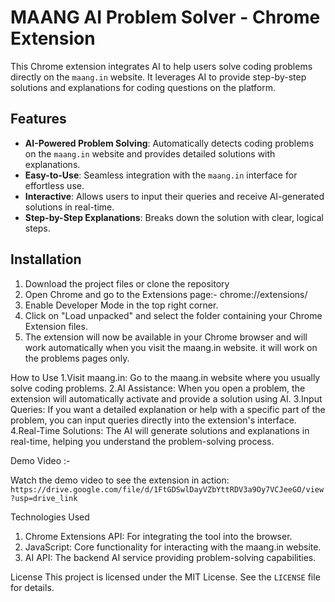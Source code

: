 # MAANG AI Problem Solver - Chrome Extension

This Chrome extension integrates AI to help users solve coding problems directly on the `maang.in` website. It leverages AI to provide step-by-step solutions and explanations for coding questions on the platform.

## Features

- **AI-Powered Problem Solving**: Automatically detects coding problems on the `maang.in` website and provides detailed solutions with explanations.
- **Easy-to-Use**: Seamless integration with the `maang.in` interface for effortless use.
- **Interactive**: Allows users to input their queries and receive AI-generated solutions in real-time.
- **Step-by-Step Explanations**: Breaks down the solution with clear, logical steps.

## Installation

1. Download the project files or clone the repository
2. Open Chrome and go to the Extensions page:-
   chrome://extensions/
3. Enable Developer Mode in the top right corner.
4. Click on "Load unpacked" and select the folder containing your Chrome Extension files.
5. The extension will now be available in your Chrome browser and will work automatically when you visit the maang.in website. it will work on the problems pages only.

How to Use
1.Visit maang.in: Go to the maang.in website where you usually solve coding problems.
2.AI Assistance: When you open a problem, the extension will automatically activate and provide a solution using AI.
3.Input Queries: If you want a detailed explanation or help with a specific part of the problem, you can input queries directly into the extension's interface.
4.Real-Time Solutions: The AI will generate solutions and explanations in real-time, helping you understand the problem-solving process.

Demo Video :- 

Watch the demo video to see the extension in action:
`https://drive.google.com/file/d/1FtGDSwlDayVZbYttRDV3a9Oy7VCJeeGO/view?usp=drive_link`

Technologies Used
1. Chrome Extensions API: For integrating the tool into the browser.
2. JavaScript: Core functionality for interacting with the maang.in website.
3. AI API: The backend AI service providing problem-solving capabilities.

License
This project is licensed under the MIT License. See the `LICENSE` file for details.

